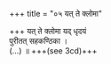 +++
title = "०५ यत् ते क्लोमा"

+++
यत् ते क्लोमा यद् धृदयं  
पुरीतत् सहकण्ठिका ।  
(…) ॥ +++(see 3cd)+++